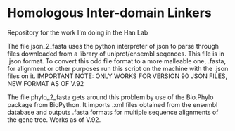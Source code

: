 # Homologous Inter-domain Linkers
Repository for the work I'm doing in the Han Lab

The file json_2_fasta uses the python interpreter of json to parse through files downloaded from a library of uniprot/ensembl seqences. This file is in .json format. To convert this odd file format to a more malleable one, .fasta, for alignment or other purposes run this script on the machine with the .json files on it. IMPORTANT NOTE: ONLY WORKS FOR VERSION 90 JSON FILES, NEW FORMAT AS OF V.92

The file phylo_2_fasta gets around this problem by use of the Bio.Phylo package from BioPython. It imports .xml files obtained from the ensembl database and outputs .fasta formats for multiple sequence alignments of the gene tree. Works as of V.92.
